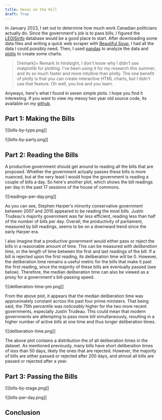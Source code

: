 ```yaml
---
title: Havoc on the Hill
draft: True
---
```


In January 2023, I set out to determine how much work Canadian politicians actually do. Since the government's job is to pass bills, I figured the [LEGISinfo](https://www.parl.ca/legisinfo/en/overview) database would be a good place to start. After downloading some data files and writing a quick web scraper with [Beautiful Soup](https://pypi.org/project/beautifulsoup4/), I had all the data I could possibly need. Then, I used [pandas](https://pandas.pydata.org/) to analyze the data and [plotly](https://plotly.com/) to create some charts.

>[!remark]+ Remark
>In hindsight, I don't know why I didn't use matplotlib for plotting. I've been using it for my research this summer, and its so much faster and more intuitive than plotly. The one benefit of plotly is that you can create interactive HTML charts, but I didn't use that feature. Oh well, you live and you learn.

Anyways, here's what I found in seven simple plots. I hope you find it interesting. If you want to view my messy two year old source code, its available on my [github](https://github.com/rileywheadon/canadian-legislation-visualisation).

## Part 1: Making the Bills

![[bills-by-type.png]]

![[bills-by-party.png]]

## Part 2: Reading the Bills

 A productive government should get around to reading all the bills that are proposed. Whether the government actually passes these bills is more nuanced, but at the very least I would hope the government is reading a couple of bills a day. So here's another plot, which shows the bill readings per day in the past 17 sessions of the house of commons.

![[readings-per-day.png]]

As you can see, Stephen Harper's minority conservative government between 2007 and 2010 appeared to be reading the most bills. Justin Trudeau's majority government was far less efficient, reading less than half of the number of bills per day. Overall, the productivity of parliament, measured by bill readings, seems to be on a downward trend since the early Harper era.

I also imagine that a productive government would either pass or reject the bills in a reasonable amount of time. This can be measured with *deliberation time*, or the length of time between the first and last readings of the bill. If a bill is rejected upon the first reading, its deliberation time will be $0$. However, the deliberation time remains a useful metric for the bills that make it past the first reading, since the majority of these bills are eventually passed (see below). Therefore, the median deliberation time can also be viewed as a proxy for a government's bill-passing speed.

![[deliberation-time-pm.png]]

From the above plot, it appears that the median deliberation time was approximately constant across the past four prime ministers. That being said, the 75th percentile was *noticeably* higher for the two more recent governments, especially Justin Trudeau. This could mean that modern governments are attempting to pass more bill simultaneously, resulting in a higher number of active bills at one time and thus longer deliberation times.

![[deliberation-time.png]]

The above plot contains a distribution the of all deliberation times in the dataset. As mentioned previously, many bills have short deliberation times of less than 50 days, likely the ones that are rejected. However, the majority of bills are either passed or rejected after 200 days, and almost all bills are passed or rejected after a year.

## Part 3: Passing the Bills

![[bills-by-stage.png]]

![[bills-per-day.png]]

## Conclusion
